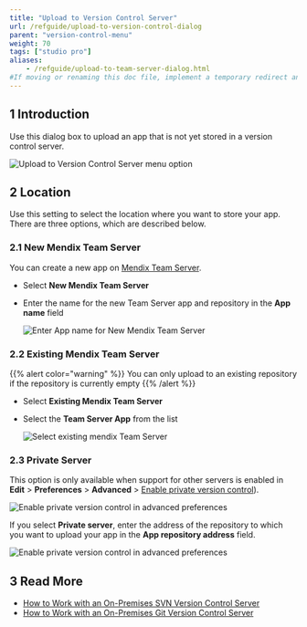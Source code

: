 ```yaml
---
title: "Upload to Version Control Server"
url: /refguide/upload-to-version-control-dialog
parent: "version-control-menu"
weight: 70
tags: ["studio pro"]
aliases:
    - /refguide/upload-to-team-server-dialog.html
#If moving or renaming this doc file, implement a temporary redirect and let the respective team know they should update the URL in the product. See Mapping to Products for more details.
---
```


## 1 Introduction

Use this dialog box to upload an app that is not yet stored in a version control server.

![Upload to Version Control Server menu option](/attachments/refguide/modeling/menus/version-control-menu/upload-to-version-control-dialog/upload-to-version-control-server.png)

## 2 Location

Use this setting to select the location where you want to store your app. There are three options, which are described below.

### 2.1 New Mendix Team Server

You can create a new app on [Mendix Team Server](/developerportal/collaborate/team-server).

* Select **New Mendix Team Server**
* Enter the name for the new Team Server app and repository in the **App name** field

	![Enter App name for New Mendix Team Server](/attachments/refguide/modeling/menus/version-control-menu/upload-to-version-control-dialog/new-team-server-app.png)

### 2.2 Existing Mendix Team Server

{{% alert color="warning" %}}
You can only upload to an existing repository if the repository is currently empty
{{% /alert %}}

* Select **Existing Mendix Team Server**
* Select the **Team Server App** from the list

	![Select existing mendix Team Server](/attachments/refguide/modeling/menus/version-control-menu/upload-to-version-control-dialog/existing-team-server-app.png)

### 2.3 Private Server

This option is only available when support for other servers is enabled in **Edit** > **Preferences** > **Advanced** > [Enable private version control](preferences-dialog#enable)).

![Enable private version control in advanced preferences](/attachments/refguide/modeling/menus/version-control-menu/upload-to-version-control-dialog/enable-private-version-control.png)

If you select **Private server**, enter the address of the repository to which you want to upload your app in the **App repository address** field.

![Enable private version control in advanced preferences](/attachments/refguide/modeling/menus/version-control-menu/upload-to-version-control-dialog/private-server-app.png)

## 3 Read More

* [How to Work with an On-Premises SVN Version Control Server](/howto/collaboration-requirements-management/on-premises-svn-howto)
* [How to Work with an On-Premises Git Version Control Server](/howto/collaboration-requirements-management/on-premises-git-howto)
